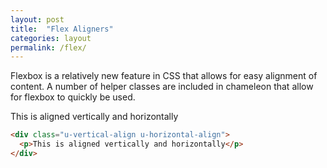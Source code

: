 ```yaml
---
layout: post
title:  "Flex Aligners"
categories: layout
permalink: /flex/
---
```


Flexbox is a relatively new feature in CSS that allows for easy alignment of content. A number of helper classes are included in chameleon that allow for flexbox to quickly be used.


<div class="pattern">
  <div class="grid grid--collapse">
    <div class="grid__columns-12">
      <div class="flex-block u-vertical-align u-horizontal-align">
        <p>This is aligned vertically and horizontally</p>
      </div>
    </div>
  </div>
</div>


``` html
<div class="u-vertical-align u-horizontal-align">
  <p>This is aligned vertically and horizontally</p>
</div>
```